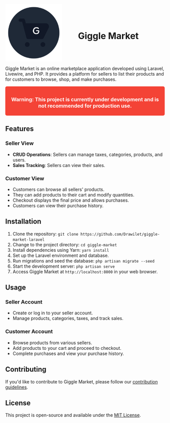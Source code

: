 <div style="display: flex; align-items: center;">
    <img src="./public/icon.svg" style="width: 180px; margin-right: 50px">
  <h1>Giggle Market</h1>
</div>

Giggle Market is an online marketplace application developed using Laravel, Livewire, and PHP. It provides a platform for sellers to list their products and for customers to browse, shop, and make purchases.

<div style=" background-color: #f44336; color: white;  padding: 5px; padding-top:15px;  text-align: center;   font-size: 16px; font-weight: bold; border-radius: 5px;">
  <p><strong>Warning:</strong> This project is currently under development and is not recommended for production use.</p>
</div>

## Features

### Seller View

-   **CRUD Operations**: Sellers can manage taxes, categories, products, and users.
-   **Sales Tracking**: Sellers can view their sales.

### Customer View

-   Customers can browse all sellers' products.
-   They can add products to their cart and modify quantities.
-   Checkout displays the final price and allows purchases.
-   Customers can view their purchase history.

## Installation

1. Clone the repository: `git clone https://github.com/Drawilet/giggle-market-laravel`
2. Change to the project directory: `cd giggle-market`
3. Install dependencies using Yarn: `yarn install`
4. Set up the Laravel environment and database.
5. Run migrations and seed the database: `php artisan migrate --seed`
6. Start the development server: `php artisan serve`
7. Access Giggle Market at `http://localhost:8000` in your web browser.

## Usage

### Seller Account

-   Create or log in to your seller account.
-   Manage products, categories, taxes, and track sales.

### Customer Account

-   Browse products from various sellers.
-   Add products to your cart and proceed to checkout.
-   Complete purchases and view your purchase history.

## Contributing

If you'd like to contribute to Giggle Market, please follow our [contribution guidelines](CONTRIBUTING.md).

## License

This project is open-source and available under the [MIT License](LICENSE).
